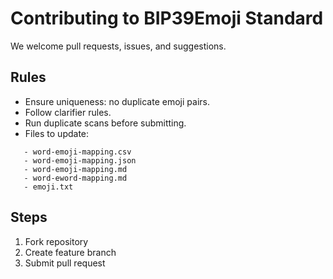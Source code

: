 # Contributing to BIP39Emoji Standard

We welcome pull requests, issues, and suggestions.

## Rules
- Ensure uniqueness: no duplicate emoji pairs.
- Follow clarifier rules.
- Run duplicate scans before submitting.
- Files to update:
```
   - word-emoji-mapping.csv
   - word-emoji-mapping.json
   - word-emoji-mapping.md
   - word-eword-mapping.md
   - emoji.txt
```

## Steps
1. Fork repository
2. Create feature branch
3. Submit pull request

